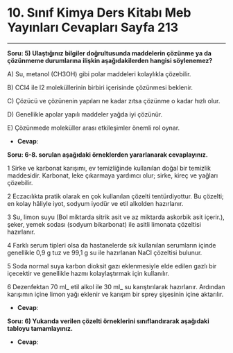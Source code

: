 # 10. Sınıf Kimya Ders Kitabı Meb Yayınları Cevapları Sayfa 213

---

**Soru: 5) Ulaştığınız bilgiler doğrultusunda maddelerin çözünme ya da çözünmeme durumlarına ilişkin aşağıdakilerden hangisi söylenemez?**

A) Su, metanol (CH3OH) gibi polar maddeleri kolaylıkla çözebilir.

 B) CCI4 ile l2 moleküllerinin birbiri içerisinde çözünmesi beklenir.

 C) Çözücü ve çözünenin yapıları ne kadar zıtsa çözünme o kadar hızlı olur.

 D) Genellikle apolar yapılı maddeler yağda iyi çözünür.

 E) Çözünmede moleküller arası etkileşimler önemli rol oynar.

-   **Cevap**:

**Soru: 6-8. sorulan aşağıdaki örneklerden yararlanarak cevaplayınız.**

1 Sirke ve karbonat karışımı, ev temizliğinde kullanılan doğal bir temizlik maddesidir. Karbonat, leke çıkarmaya yardımcı olur; sirke, kireç ve yağları çözebilir.

 2 Eczacılıkta pratik olarak en çok kullanılan çözelti tentürdiyottur. Bu çözelti; en kolay hâliyle iyot, sodyum iyodür ve etil alkolden hazırlanır.

 3 Su, limon suyu (Bol miktarda sitrik asit ve az miktarda askorbik asit içerir.), şeker, yemek sodası (sodyum bikarbonat) ile asitli limonata çözeltisi hazırlanır.

 4 Farklı serum tipleri olsa da hastanelerde sık kullanılan serumların içinde genellikle 0,9 g tuz ve 99,1 g su ile hazırlanan NaCI çözeltisi bulunur.

 5 Soda normal suya karbon dioksit gazı eklenmesiyle elde edilen gazlı bir içecektir ve genellikle hazmı kolaylaştırmak için kullanılır.

 6 Dezenfektan 70 ml_ etil alkol ile 30 ml_ su karıştırılarak hazırlanır. Ardından karışımın içine limon yağı eklenir ve karışım bir sprey şişesinin içine aktarılır.

-   **Cevap**:

**Soru: 6) Yukarıda verilen çözelti örneklerini sınıflandırarak aşağıdaki tabloyu tamamlayınız.**

-   **Cevap**: